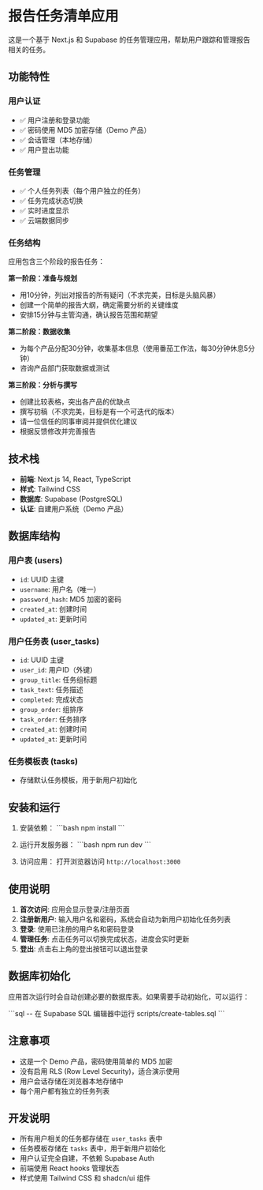 # 报告任务清单应用

这是一个基于 Next.js 和 Supabase 的任务管理应用，帮助用户跟踪和管理报告相关的任务。

## 功能特性

### 用户认证
- ✅ 用户注册和登录功能
- ✅ 密码使用 MD5 加密存储（Demo 产品）
- ✅ 会话管理（本地存储）
- ✅ 用户登出功能

### 任务管理
- ✅ 个人任务列表（每个用户独立的任务）
- ✅ 任务完成状态切换
- ✅ 实时进度显示
- ✅ 云端数据同步

### 任务结构
应用包含三个阶段的报告任务：

**第一阶段：准备与规划**
- 用10分钟，列出对报告的所有疑问（不求完美，目标是头脑风暴）
- 创建一个简单的报告大纲，确定需要分析的关键维度
- 安排15分钟与主管沟通，确认报告范围和期望

**第二阶段：数据收集**
- 为每个产品分配30分钟，收集基本信息（使用番茄工作法，每30分钟休息5分钟）
- 咨询产品部门获取数据或测试

**第三阶段：分析与撰写**
- 创建比较表格，突出各产品的优缺点
- 撰写初稿（不求完美，目标是有一个可迭代的版本）
- 请一位信任的同事审阅并提供优化建议
- 根据反馈修改并完善报告

## 技术栈

- **前端**: Next.js 14, React, TypeScript
- **样式**: Tailwind CSS
- **数据库**: Supabase (PostgreSQL)
- **认证**: 自建用户系统（Demo 产品）

## 数据库结构

### 用户表 (users)
- `id`: UUID 主键
- `username`: 用户名（唯一）
- `password_hash`: MD5 加密的密码
- `created_at`: 创建时间
- `updated_at`: 更新时间

### 用户任务表 (user_tasks)
- `id`: UUID 主键
- `user_id`: 用户ID（外键）
- `group_title`: 任务组标题
- `task_text`: 任务描述
- `completed`: 完成状态
- `group_order`: 组排序
- `task_order`: 任务排序
- `created_at`: 创建时间
- `updated_at`: 更新时间

### 任务模板表 (tasks)
- 存储默认任务模板，用于新用户初始化

## 安装和运行

1. 安装依赖：
\`\`\`bash
npm install
\`\`\`

2. 运行开发服务器：
\`\`\`bash
npm run dev
\`\`\`

3. 访问应用：
打开浏览器访问 `http://localhost:3000`

## 使用说明

1. **首次访问**: 应用会显示登录/注册页面
2. **注册新用户**: 输入用户名和密码，系统会自动为新用户初始化任务列表
3. **登录**: 使用已注册的用户名和密码登录
4. **管理任务**: 点击任务可以切换完成状态，进度会实时更新
5. **登出**: 点击右上角的登出按钮可以退出登录

## 数据库初始化

应用首次运行时会自动创建必要的数据库表。如果需要手动初始化，可以运行：

\`\`\`sql
-- 在 Supabase SQL 编辑器中运行 scripts/create-tables.sql
\`\`\`

## 注意事项

- 这是一个 Demo 产品，密码使用简单的 MD5 加密
- 没有启用 RLS (Row Level Security)，适合演示使用
- 用户会话存储在浏览器本地存储中
- 每个用户都有独立的任务列表

## 开发说明

- 所有用户相关的任务都存储在 `user_tasks` 表中
- 任务模板存储在 `tasks` 表中，用于新用户初始化
- 用户认证完全自建，不依赖 Supabase Auth
- 前端使用 React hooks 管理状态
- 样式使用 Tailwind CSS 和 shadcn/ui 组件
